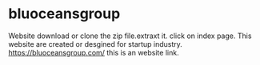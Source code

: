 # bluoceansgroup
Website
download or clone the zip file.extraxt it.
click on index page.
This website are created or desgined for startup industry. https://bluoceansgroup.com/ this is an website link.
